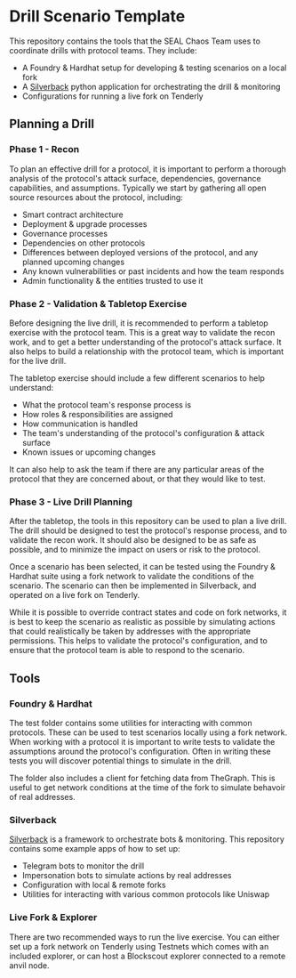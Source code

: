 # Drill Scenario Template

This repository contains the tools that the SEAL Chaos Team uses to coordinate drills with protocol teams. They include:

* A Foundry & Hardhat setup for developing & testing scenarios on a local fork
* A [Silverback](https://github.com/ApeWorX/silverback) python application for orchestrating the drill & monitoring
* Configurations for running a live fork on Tenderly

## Planning a Drill

### Phase 1 - Recon

To plan an effective drill for a protocol, it is important to perform a thorough analysis of the protocol's attack surface, dependencies, governance capabilities, and assumptions. Typically we start by gathering all open source resources about the protocol, including:

* Smart contract architecture
* Deployment & upgrade processes
* Governance processes
* Dependencies on other protocols
* Differences between deployed versions of the protocol, and any planned upcoming changes
* Any known vulnerabilities or past incidents and how the team responds
* Admin functionality & the entities trusted to use it

### Phase 2 - Validation & Tabletop Exercise

Before designing the live drill, it is recommended to perform a tabletop exercise with the protocol team. This is a great way to validate the recon work, and to get a better understanding of the protocol's attack surface. It also helps to build a relationship with the protocol team, which is important for the live drill.

The tabletop exercise should include a few different scenarios to help understand:

* What the protocol team's response process is
* How roles & responsibilities are assigned
* How communication is handled
* The team's understanding of the protocol's configuration & attack surface
* Known issues or upcoming changes

It can also help to ask the team if there are any particular areas of the protocol that they are concerned about, or that they would like to test.

### Phase 3 - Live Drill Planning

After the tabletop, the tools in this repository can be used to plan a live drill. The drill should be designed to test the protocol's response process, and to validate the recon work. It should also be designed to be as safe as possible, and to minimize the impact on users or risk to the protocol.

Once a scenario has been selected, it can be tested using the Foundry & Hardhat suite using a fork network to validate the conditions of the scenario. The scenario can then be implemented in Silverback, and operated on a live fork on Tenderly.

While it is possible to override contract states and code on fork networks, it is best to keep the scenario as realistic as possible by simulating actions that could realistically be taken by addresses with the appropriate permissions. This helps to validate the protocol's configuration, and to ensure that the protocol team is able to respond to the scenario.

## Tools

### Foundry & Hardhat

The test folder contains some utilities for interacting with common protocols. These can be used to test scenarios locally using a fork network. When working with a protocol it is important to write tests to validate the assumptions around the protocol's configuration. Often in writing these tests you will discover potential things to simulate in the drill.

The folder also includes a client for fetching data from TheGraph. This is useful to get network conditions at the time of the fork to simulate behavoir of real addresses.

### Silverback

[Silverback](https://github.com/ApeWorX/silverback) is a framework to orchestrate bots & monitoring. This repository contains some example apps of how to set up:

* Telegram bots to monitor the drill
* Impersonation bots to simulate actions by real addresses
* Configuration with local & remote forks
* Utilities for interacting with various common protocols like Uniswap

### Live Fork & Explorer

There are two recommended ways to run the live exercise. You can either set up a fork network on Tenderly using Testnets which comes with an included explorer, or can host a Blockscout explorer connected to a remote anvil node.